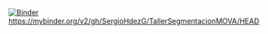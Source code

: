 [![Binder](https://mybinder.org/badge_logo.svg)](https://mybinder.org/v2/gh/SergioHdezG/TallerSegmentacionMOVA/HEAD)
https://mybinder.org/v2/gh/SergioHdezG/TallerSegmentacionMOVA/HEAD
